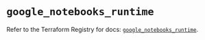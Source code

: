 # `google_notebooks_runtime`

Refer to the Terraform Registry for docs: [`google_notebooks_runtime`](https://registry.terraform.io/providers/hashicorp/google-beta/6.13.0/docs/resources/google_notebooks_runtime).
